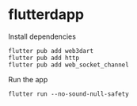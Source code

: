# flutterdapp

Install dependencies
```
flutter pub add web3dart
flutter pub add http
flutter pub add web_socket_channel
```

Run the app
```
flutter run --no-sound-null-safety
```